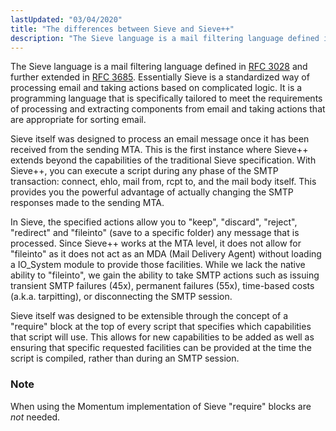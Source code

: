```yaml
---
lastUpdated: "03/04/2020"
title: "The differences between Sieve and Sieve++"
description: "The Sieve language is a mail filtering language defined in RFC 3028 and further extended in RFC 3685 Essentially Sieve is a standardized way of processing email and taking actions based on complicated logic It is a programming language that is specifically tailored to meet the requirements of processing and..."
---
```


The Sieve language is a mail filtering language defined in [RFC 3028](http://tools.ietf.org/html/rfc3028) and further extended in [RFC 3685](http://tools.ietf.org/html/rfc3685). Essentially Sieve is a standardized way of processing email and taking actions based on complicated logic. It is a programming language that is specifically tailored to meet the requirements of processing and extracting components from email and taking actions that are appropriate for sorting email.

Sieve itself was designed to process an email message once it has been received from the sending MTA. This is the first instance where Sieve++ extends beyond the capabilities of the traditional Sieve specification. With Sieve++, you can execute a script during any phase of the SMTP transaction: connect, ehlo, mail from, rcpt to, and the mail body itself. This provides you the powerful advantage of actually changing the SMTP responses made to the sending MTA.

In Sieve, the specified actions allow you to "keep", "discard", "reject", "redirect" and "fileinto" (save to a specific folder) any message that is processed. Since Sieve++ works at the MTA level, it does not allow for "fileinto" as it does not act as an MDA (Mail Delivery Agent) without loading a IO_System module to provide those facilities. While we lack the native ability to "fileinto", we gain the ability to take SMTP actions such as issuing transient SMTP failures (45x), permanent failures (55x), time-based costs (a.k.a. tarpitting), or disconnecting the SMTP session.

Sieve itself was designed to be extensible through the concept of a "require" block at the top of every script that specifies which capabilities that script will use. This allows for new capabilities to be added as well as ensuring that specific requested facilities can be provided at the time the script is compiled, rather than during an SMTP session.

### Note

When using the Momentum implementation of Sieve "require" blocks are *not* needed.